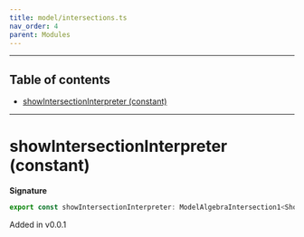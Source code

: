 ```yaml
---
title: model/intersections.ts
nav_order: 4
parent: Modules
---
```


---

<h2 class="text-delta">Table of contents</h2>

- [showIntersectionInterpreter (constant)](#showintersectioninterpreter-constant)

---

# showIntersectionInterpreter (constant)

**Signature**

```ts
export const showIntersectionInterpreter: ModelAlgebraIntersection1<ShowURI> = ...
```

Added in v0.0.1
